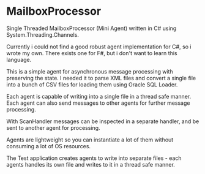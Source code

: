 # MailboxProcessor
Single Threaded MailboxProcessor (Mini Agent) written in C# using System.Threading.Channels.

Currently i could not find a good robust agent implementation for C#, so i wrote my own.
There exists one for F#, but i don't want to learn this language. 


This is a simple agent for asynchronous message processing with preserving the state.
I needed it to parse XML files and convert a single file into a bunch of CSV files
for loading them using Oracle SQL Loader.

Each agent is capable of writing into a single file in a thread safe manner.
Each agent can also send messages to other agents for further message processing.

With ScanHandler messages can be inspected in a separate handler, and be sent to another agent for processing.

Agents are lightweight so you can instantiate a lot of them without consuming a lot of OS resources.

The Test application creates agents to write into separate files - each agents handles its own file
and writes to it in a thread safe manner.
